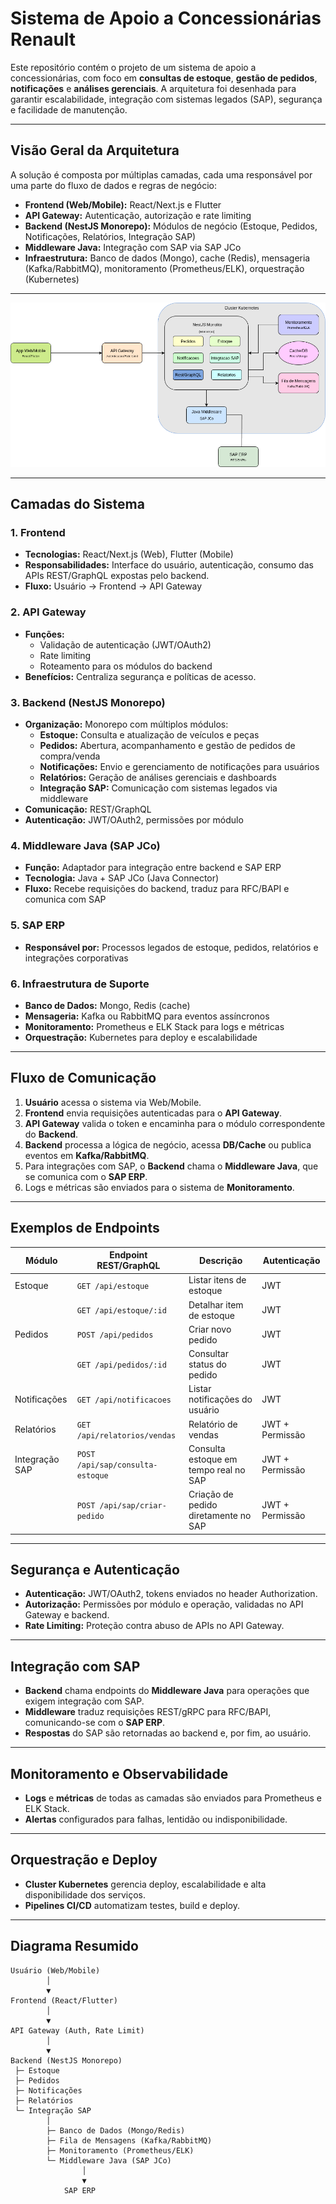 # Sistema de Apoio a Concessionárias Renault

Este repositório contém o projeto de um sistema de apoio a concessionárias, com foco em **consultas de estoque**, **gestão de pedidos**, **notificações** e **análises gerenciais**. A arquitetura foi desenhada para garantir escalabilidade, integração com sistemas legados (SAP), segurança e facilidade de manutenção.

---

## Visão Geral da Arquitetura

A solução é composta por múltiplas camadas, cada uma responsável por uma parte do fluxo de dados e regras de negócio:

- **Frontend (Web/Mobile):** React/Next.js e Flutter
- **API Gateway:** Autenticação, autorização e rate limiting
- **Backend (NestJS Monorepo):** Módulos de negócio (Estoque, Pedidos, Notificações, Relatórios, Integração SAP)
- **Middleware Java:** Integração com SAP via SAP JCo
- **Infraestrutura:** Banco de dados (Mongo), cache (Redis), mensageria (Kafka/RabbitMQ), monitoramento (Prometheus/ELK), orquestração (Kubernetes)

---

![Diagrama da Arquitetura Aprimorada Renault](renault.drawio.png)

---

## Camadas do Sistema

### 1. Frontend

- **Tecnologias:** React/Next.js (Web), Flutter (Mobile)
- **Responsabilidades:** Interface do usuário, autenticação, consumo das APIs REST/GraphQL expostas pelo backend.
- **Fluxo:** Usuário → Frontend → API Gateway

### 2. API Gateway

- **Funções:** 
  - Validação de autenticação (JWT/OAuth2)
  - Rate limiting
  - Roteamento para os módulos do backend
- **Benefícios:** Centraliza segurança e políticas de acesso.

### 3. Backend (NestJS Monorepo)

- **Organização:** Monorepo com múltiplos módulos:
  - **Estoque:** Consulta e atualização de veículos e peças
  - **Pedidos:** Abertura, acompanhamento e gestão de pedidos de compra/venda
  - **Notificações:** Envio e gerenciamento de notificações para usuários
  - **Relatórios:** Geração de análises gerenciais e dashboards
  - **Integração SAP:** Comunicação com sistemas legados via middleware
- **Comunicação:** REST/GraphQL
- **Autenticação:** JWT/OAuth2, permissões por módulo

### 4. Middleware Java (SAP JCo)

- **Função:** Adaptador para integração entre backend e SAP ERP
- **Tecnologia:** Java + SAP JCo (Java Connector)
- **Fluxo:** Recebe requisições do backend, traduz para RFC/BAPI e comunica com SAP

### 5. SAP ERP

- **Responsável por:** Processos legados de estoque, pedidos, relatórios e integrações corporativas

### 6. Infraestrutura de Suporte

- **Banco de Dados:** Mongo, Redis (cache)
- **Mensageria:** Kafka ou RabbitMQ para eventos assíncronos
- **Monitoramento:** Prometheus e ELK Stack para logs e métricas
- **Orquestração:** Kubernetes para deploy e escalabilidade

---

## Fluxo de Comunicação

1. **Usuário** acessa o sistema via Web/Mobile.
2. **Frontend** envia requisições autenticadas para o **API Gateway**.
3. **API Gateway** valida o token e encaminha para o módulo correspondente do **Backend**.
4. **Backend** processa a lógica de negócio, acessa **DB/Cache** ou publica eventos em **Kafka/RabbitMQ**.
5. Para integrações com SAP, o **Backend** chama o **Middleware Java**, que se comunica com o **SAP ERP**.
6. Logs e métricas são enviados para o sistema de **Monitoramento**.

---

## Exemplos de Endpoints

| Módulo         | Endpoint REST/GraphQL                | Descrição                                      | Autenticação |
|----------------|--------------------------------------|------------------------------------------------|--------------|
| Estoque        | `GET /api/estoque`                   | Listar itens de estoque                        | JWT          |
|                | `GET /api/estoque/:id`               | Detalhar item de estoque                       | JWT          |
| Pedidos        | `POST /api/pedidos`                  | Criar novo pedido                              | JWT          |
|                | `GET /api/pedidos/:id`               | Consultar status do pedido                     | JWT          |
| Notificações   | `GET /api/notificacoes`              | Listar notificações do usuário                 | JWT          |
| Relatórios     | `GET /api/relatorios/vendas`         | Relatório de vendas                            | JWT + Permissão |
| Integração SAP | `POST /api/sap/consulta-estoque`     | Consulta estoque em tempo real no SAP          | JWT + Permissão |
|                | `POST /api/sap/criar-pedido`         | Criação de pedido diretamente no SAP           | JWT + Permissão |

---

## Segurança e Autenticação

- **Autenticação:** JWT/OAuth2, tokens enviados no header Authorization.
- **Autorização:** Permissões por módulo e operação, validadas no API Gateway e backend.
- **Rate Limiting:** Proteção contra abuso de APIs no API Gateway.

---

## Integração com SAP

- **Backend** chama endpoints do **Middleware Java** para operações que exigem integração com SAP.
- **Middleware** traduz requisições REST/gRPC para RFC/BAPI, comunicando-se com o **SAP ERP**.
- **Respostas** do SAP são retornadas ao backend e, por fim, ao usuário.

---

## Monitoramento e Observabilidade

- **Logs** e **métricas** de todas as camadas são enviados para Prometheus e ELK Stack.
- **Alertas** configurados para falhas, lentidão ou indisponibilidade.

---

## Orquestração e Deploy

- **Cluster Kubernetes** gerencia deploy, escalabilidade e alta disponibilidade dos serviços.
- **Pipelines CI/CD** automatizam testes, build e deploy.

---

## Diagrama Resumido
```
Usuário (Web/Mobile)
        │
        ▼
Frontend (React/Flutter)
        │
        ▼
API Gateway (Auth, Rate Limit)
        │
        ▼
Backend (NestJS Monorepo)
 ├─ Estoque
 ├─ Pedidos
 ├─ Notificações
 ├─ Relatórios
 └─ Integração SAP
        │
        ├─ Banco de Dados (Mongo/Redis)
        ├─ Fila de Mensagens (Kafka/RabbitMQ)
        ├─ Monitoramento (Prometheus/ELK)
        └─ Middleware Java (SAP JCo)
                │
                ▼
            SAP ERP
```

